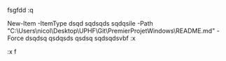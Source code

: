 fsgfdd
:q

New-Item -ItemType dsqd
sqdsqds
sqdqsile -Path "C:\Users\nicol\Desktop\UPHF\Git\PremierProjetWindows\README.md" -Force
dsqdsq
qsdqsds
qsdsq
sqdsqdsvbf
:x












:x
f
